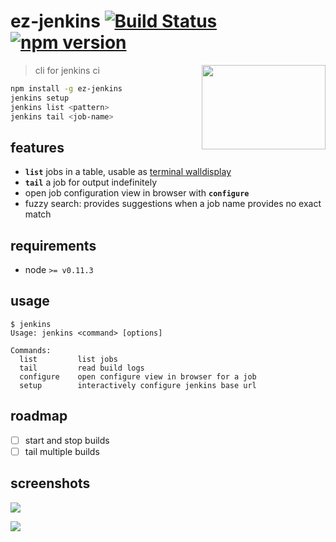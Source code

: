 # ez-jenkins [![Build Status](https://travis-ci.org/raine/ez-jenkins.svg?branch=master)](https://travis-ci.org/raine/ez-jenkins) [![npm version](https://badge.fury.io/js/ez-jenkins.svg)](https://www.npmjs.com/package/ez-jenkins)

<p align="right">
  <a href="https://github.com/raine/ez-jenkins/blob/media/tail.gif">
    <img align="right" width="198" height="135" src="https://raw.githubusercontent.com/raine/ez-jenkins/media/tail.gif">
  </a>
</p>

> cli for jenkins ci

```sh
npm install -g ez-jenkins
jenkins setup
jenkins list <pattern>
jenkins tail <job-name>
```

## features

- **`list`** jobs in a table, usable as [terminal walldisplay](https://github.com/raine/ez-jenkins/tree/master/etc)
- **`tail`** a job for output indefinitely
- open job configuration view in browser with **`configure`**
- fuzzy search: provides suggestions when a job name provides no exact match

## requirements

- node `>= v0.11.3`

## usage

```
$ jenkins
Usage: jenkins <command> [options]

Commands:
  list         list jobs
  tail         read build logs
  configure    open configure view in browser for a job
  setup        interactively configure jenkins base url
```

## roadmap

- [ ] start and stop builds
- [ ] tail multiple builds

## screenshots

[![](https://raw.githubusercontent.com/raine/ez-jenkins/media/iojs-build-smaller.png)](https://raw.githubusercontent.com/raine/ez-jenkins/media/iojs-build.png)

[![](https://raw.githubusercontent.com/raine/ez-jenkins/media/list-smaller.png)](https://raw.githubusercontent.com/raine/ez-jenkins/media/list.png)
